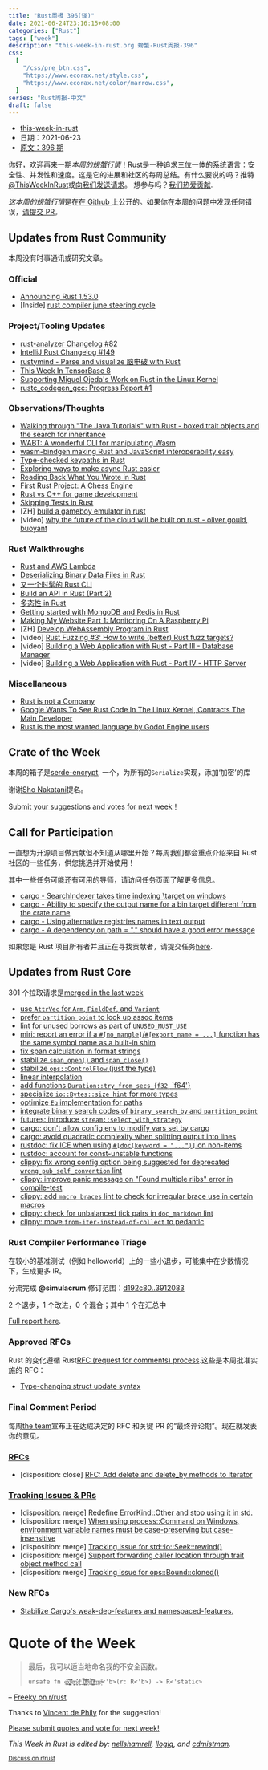 ```yaml
---
title: "Rust周报 396(译)"
date: 2021-06-24T23:16:15+08:00
categories: ["Rust"]
tags: ["week"]
description: "this-week-in-rust.org 螃蟹-Rust周报-396"
css:
  [
    "/css/pre_btn.css",
    "https://www.ecorax.net/style.css",
    "https://www.ecorax.net/color/marrow.css",
  ]
series: "Rust周报-中文"
draft: false
---
```


- [this-week-in-rust](https://this-week-in-rust.org)
- 日期：2021-06-23
- [原文：396 期](https://this-week-in-rust.org/blog/2021/23/06/this-week-in-rust-396/)

你好，欢迎再来一期*本周的螃蟹行情*！[Rust](http://rust-lang.org)是一种追求三位一体的系统语言：安全性、并发性和速度。这是它的进展和社区的每周总结。有什么要说的吗？推特[@ThisWeekInRust](https://twitter.com/ThisWeekInRust)或[向我们发送请求](https://github.com/cmr/this-week-in-rust)。 想参与吗？[我们热爱贡献](https://github.com/rust-lang/rust/blob/master/CONTRIBUTING.md).

*这本周的螃蟹行情*是在[在 Github 上](https://github.com/cmr/this-week-in-rust)公开的。如果你在本周的问题中发现任何错误，[请提交 PR](https://github.com/cmr/this-week-in-rust/pulls)。

## Updates from Rust Community

本周没有时事通讯或研究文章。

### Official

- [Announcing Rust 1.53.0](https://blog.rust-lang.org/2021/06/17/Rust-1.53.0.html)
- \[Inside] [rust compiler june steering cycle](https://blog.rust-lang.org/inside-rust/2021/06/23/compiler-team-june-steering-cycle.html)

### Project/Tooling Updates

- [rust-analyzer Changelog #82](https://rust-analyzer.github.io/thisweek/2021/06/21/changelog-82.html)
- [IntelliJ Rust Changelog #149](https://intellij-rust.github.io/2021/06/21/changelog-149.html)
- [rustymind - Parse and visualize 脑电破 with Rust](https://github.com/junjunjd/rustymind)
- [This Week In TensorBase 8](https://tensorbase.io/thisweek/2021-06-23-tw_8/)
- [Supporting Miguel Ojeda's Work on Rust in the Linux Kernel](https://www.memorysafety.org/blog/supporting-miguel-ojeda-rust-in-linux/)
- [rustc_codegen_gcc: Progress Report #1](https://blog.antoyo.xyz/rustc_codegen_gcc-progress-report-1)

### Observations/Thoughts

- [Walking through "The Java Tutorials" with Rust - boxed trait objects and the search for inheritance](https://rust-java-tutorials.netlify.app/blog/5-trait-objects-2/)
- [WABT: A wonderful CLI for manipulating Wasm](https://blog.knoldus.com/wabt-a-wonderful-cli-for-manipulating-wasm/)
- [wasm-bindgen making Rust and JavaScript interoperability easy](https://blog.knoldus.com/wasm-bindgen-making-rust-and-javascript-interoperability-easy/)
- [Type-checked keypaths in Rust](https://www.cmyr.net/blog/keypaths.html)
- [Exploring ways to make async Rust easier](https://carllerche.com/2021/06/17/six-ways-to-make-async-rust-easier/)
- [Reading Back What You Wrote in Rust](https://www.morsecodist.io/blog/rust-writer-ownership)
- [First Rust Project: A Chess Engine](https://www.reddit.com/r/rust/comments/o3k6yu/first_rust_project_a_chess_engine/)
- [Rust vs C++ for game development](https://blog.logrocket.com/rust-vs-c-for-game-development/)
- [Skipping Tests in Rust](https://plume.benboeckel.net/~/JustAnotherBlog/skipping-tests-in-rust)
- \[ZH] [build a gameboy emulator in rust](https://yodalee.me/2020/12/2020_rust_gameboy/)
- \[video] [why the future of the cloud will be built on rust - oliver gould, buoyant](https://youtu.be/BWL4889RKhU)

### Rust Walkthroughs

- [Rust and AWS Lambda](https://mitchgollub.com/rust-and-aws-lambda/)
- [Deserializing Binary Data Files in Rust](https://adventures.michaelfbryan.com/posts/deserializing-binary-data-files/)
- [又一个时髦的 Rust CLI](https://dev.to/jeikabu/yet-another-snazzy-rust-cli-k4i)
- [Build an API in Rust (Part 2)](https://dev.to/naruhodo/build-an-api-in-rust-part-2-f11)
- [多态性 in Rust](https://oswalt.dev/2021/06/polymorphism-in-rust/)
- [Getting started with MongoDB and Redis in Rust](https://romankudryashov.com/blog/2021/06/mongodb-redis-rust/)
- [Making My Website Part 1: Monitoring On A Raspberry Pi](https://www.rotoclone.zone/blog/posts/raspberry-pi-monitoring)
- \[ZH] [Develop WebAssembly Program in Rust](https://yodalee.me/2021/05/1helloworld/)
- \[video] [Rust Fuzzing #3: How to write (better) Rust fuzz targets?](https://youtu.be/MiDFvrqjM2E)
- \[video] [Building a Web Application with Rust - Part III - Database Manager](https://youtu.be/u-bjMHQ22TI)
- \[video] [Building a Web Application with Rust - Part IV - HTTP Server](https://youtu.be/rJB0PLwipRI)

### Miscellaneous

- [Rust is not a Company](https://blog.m-ou.se/rust-is-not-a-company/)
- [Google Wants To See Rust Code In The Linux Kernel, Contracts The Main Developer](https://www.phoronix.com/scan.php?page=news_item&px=Google-Wants-Rust-In-Kernel)
- [Rust is the most wanted language by Godot Engine users](https://www.reddit.com/r/rust/comments/o5p267/rust_is_the_most_wanted_language_by_godot_engine/)

## Crate of the Week

本周的箱子是[serde-encrypt](https://github.com/laysakura/serde-encrypt), 一个，为所有的`Serialize`实现，添加‘加密’的库

谢谢[Sho Nakatani](https://users.rust-lang.org/t/crate-of-the-week/2704/926)提名。

[Submit your suggestions and votes for next week][submit_crate]！

[submit_crate]: https://users.rust-lang.org/t/crate-of-the-week/2704

## Call for Participation

一直想为开源项目做贡献但不知道从哪里开始？每周我们都会重点介绍来自 Rust 社区的一些任务，供您挑选并开始使用！

其中一些任务可能还有可用的导师，请访问任务页面了解更多信息。

- [cargo - SearchIndexer takes time indexing \\target on windows](https://github.com/rust-lang/cargo/issues/8694)
- [cargo - Ability to specify the output name for a bin target different from the crate name](https://github.com/rust-lang/cargo/issues/1706)
- [cargo - Using alternative registries names in text output](https://github.com/rust-lang/cargo/issues/6691)
- [cargo - A dependency on path = "." should have a good error message](https://github.com/rust-lang/cargo/issues/9518)

如果您是 Rust 项目所有者并且正在寻找贡献者，请提交任务[here][guidelines].

[guidelines]: https://users.rust-lang.org/t/twir-call-for-participation/4821

## Updates from Rust Core

301 个拉取请求是[merged in the last week][merged]

[merged]: https://github.com/search?q=is%3Apr+org%3Arust-lang+is%3Amerged+merged%3A2021-06-07..2021-06-14

- [use `AttrVec` for `Arm`, `FieldDef`, and `Variant`](https://github.com/rust-lang/rust/pull/86385)
- [prefer `partition_point` to look up assoc items](https://github.com/rust-lang/rust/pull/86392)
- [lint for unused borrows as part of `UNUSED_MUST_USE`](https://github.com/rust-lang/rust/pull/86426)
- [miri: report an error if a `#[no_mangle]`/`#[export_name = ...]` function has the same symbol name as a built-in shim](https://github.com/rust-lang/miri/pull/1832)
- [fix span calculation in format strings](https://github.com/rust-lang/rust/pull/86104)
- [stabilize `span_open()` and `span_close()`](https://github.com/rust-lang/rust/pull/86136)
- [stabilize `ops::ControlFlow` (just the type)](https://github.com/rust-lang/rust/pull/85608)
- [linear interpolation](https://github.com/rust-lang/rust/pull/85925)
- [add functions `Duration::try_from_secs_`{`f32`, \`f64'}](https://github.com/rust-lang/rust/pull/82179)
- [specialize `io::Bytes::size_hint` for more types](https://github.com/rust-lang/rust/pull/86202)
- [optimize `Eq` implementation for paths](https://github.com/rust-lang/rust/pull/86179)
- [integrate binary search codes of `binary_search_by` and `partition_point`](https://github.com/rust-lang/rust/pull/85406)
- [futures: introduce `stream::select_with_strategy`](https://github.com/rust-lang/futures-rs/pull/2450)
- [cargo: don't allow config env to modify vars set by cargo](https://github.com/rust-lang/cargo/pull/9579)
- [cargo: avoid quadratic complexity when splitting output into lines](https://github.com/rust-lang/cargo/pull/9586)
- [rustdoc: fix ICE when using `#[doc(keyword = "...")]` on non-items](https://github.com/rust-lang/rust/pull/86401)
- [rustdoc: account for const-unstable functions](https://github.com/rust-lang/rust/pull/86473)
- [clippy: fix wrong config option being suggested for deprecated `wrong_pub_self_convention` lint](https://github.com/rust-lang/rust-clippy/pull/7382)
- [clippy: improve panic message on "Found multiple rlibs" error in compile-test](https://github.com/rust-lang/rust-clippy/pull/7380)
- [clippy: add `macro_braces` lint to check for irregular brace use in certain macros](https://github.com/rust-lang/rust-clippy/pull/7299)
- [clippy: check for unbalanced tick pairs in `doc_markdown` lint](https://github.com/rust-lang/rust-clippy/pull/7357)
- [clippy: move `from-iter-instead-of-collect` to pedantic](https://github.com/rust-lang/rust-clippy/pull/7375)

### Rust Compiler Performance Triage

在较小的基准测试（例如 helloworld）上的一些小退步，可能集中在少数情况下，生成更多 IR。

分流完成 **@simulacrum**.修订范围：[d192c80..3912083](https://perf.rust-lang.org/?start=d192c80d2284ba6b5146bb3da586354c3762c72b&end=3912083821c5072f700a75589c8af6a9d3e20a21&absolute=false&stat=instructions%3Au)

2 个退步，1 个改进，0 个混合；其中 1 个在汇总中

[Full report here](https://github.com/rust-lang/rustc-perf/blob/master/triage/2021-06-22.md).

### Approved RFCs

Rust 的变化遵循 Rust[RFC (request for comments) process](https://github.com/rust-lang/rfcs#rust-rfcs).这些是本周批准实施的 RFC：

- [Type-changing struct update syntax](https://github.com/rust-lang/rfcs/pull/2528)

### Final Comment Period

每周[the team](https://www.rust-lang.org/team.html)宣布正在达成决定的 RFC 和关键 PR 的“最终评论期”。现在就发表你的意见。

### [RFCs](https://github.com/rust-lang/rfcs/labels/final-comment-period)

- \[disposition: close] [RFC: Add delete and delete_by methods to Iterator](https://github.com/rust-lang/rfcs/pull/2475)

### [Tracking Issues & PRs](https://github.com/rust-lang/rust/labels/final-comment-period)

- \[disposition: merge] [Redefine ErrorKind::Other and stop using it in std.](https://github.com/rust-lang/rust/pull/85746)
- \[disposition: merge] [When using process::Command on Windows, environment variable names must be case-preserving but case-insensitive](https://github.com/rust-lang/rust/pull/85270)
- \[disposition: merge] [Tracking Issue for std::io::Seek::rewind()](https://github.com/rust-lang/rust/issues/85149)
- \[disposition: merge] [Support forwarding caller location through trait object method call](https://github.com/rust-lang/rust/pull/81360)
- \[disposition: merge] [Tracking issue for ops::Bound::cloned()](https://github.com/rust-lang/rust/issues/61356)

### New RFCs

- [Stabilize Cargo's weak-dep-features and namespaced-features.](https://github.com/rust-lang/rfcs/pull/3143)

# Quote of the Week

> 最后，我可以适当地命名我的不安全函数。
>
> `unsafe fn e͙̤͎̪͒x̲͓̞̤͍̻̺̂͗͛͆͡t̜̣͊̓ͩ̍̑e̩͖͙͎̼̖͉ͮṇ̨͖̎̓ͅd̗̼͕ͫ̅_̲̦̥̙̙͍͂́l͙͙̦̞̠̃͌͒i̹̘͍̳̊ͪͦͤ͒̊͋f̨ͥ̄̌ḛ̜͗̉̃̎̂̔̐t̩̲̘͕͉̺̫̓͗́i̹̤̭ͭ͆̔ͪͤ͢m̹̤̜̗̫̩͍ͨe̝͒ͣ<'b>(r: R<'b>) -> R<'static>`

– [Freeky on r/rust](https://www.reddit.com/r/rust/comments/o1yy1p/announcing_rust_1530/h2488f5)

Thanks to [Vincent de Phily](https://users.rust-lang.org/t/twir-quote-of-the-week/328/1063) for the suggestion!

[Please submit quotes and vote for next week!](https://users.rust-lang.org/t/twir-quote-of-the-week/328)

_This Week in Rust is edited by: [nellshamrell](https://github.com/nellshamrell), [llogiq](https://github.com/llogiq), and [cdmistman](https://github.com/cdmistman)._

<small>[Discuss on r/rust](https://www.reddit.com/r/rust/comments/o6q7rw/this_week_in_rust_396/)</small>
